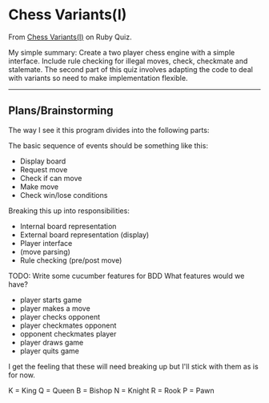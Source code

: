 Chess Variants(I)
=================

From [Chess Variants(I)](http://www.rubyquiz.com/quiz35.html) on Ruby Quiz.

My simple summary:
Create a two player chess engine with a simple interface. Include rule checking for illegal moves, check, checkmate and stalemate. The second part of this quiz involves adapting the code to deal with variants so need to make implementation flexible.

---
Plans/Brainstorming
-------------------

The way I see it this program divides into the following parts:

The basic sequence of events should be something like this:

* Display board
* Request move
* Check if can move
* Make move
* Check win/lose conditions

Breaking this up into responsibilities:

* Internal board representation
* External board representation (display)
* Player interface
* (move parsing)
* Rule checking (pre/post move)

TODO: Write some cucumber features for BDD
What features would we have?
* player starts game
* player makes a move
* player checks opponent
* player checkmates opponent
* opponent checkmates player
* player draws game
* player quits game

I get the feeling that these will need breaking up but I'll stick with them as is for now.


K = King
Q = Queen
B = Bishop
N = Knight
R = Rook
P = Pawn
